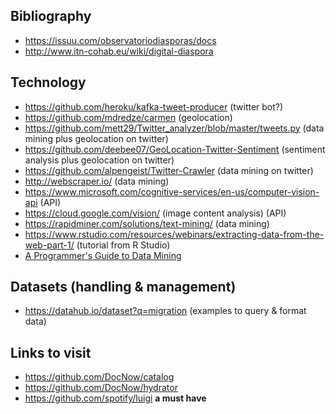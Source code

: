 ## Bibliography
* https://issuu.com/observatoriodiasporas/docs
* http://www.itn-cohab.eu/wiki/digital-diaspora



## Technology
* https://github.com/heroku/kafka-tweet-producer  (twitter bot?)
* https://github.com/mdredze/carmen (geolocation)
* https://github.com/mett29/Twitter_analyzer/blob/master/tweets.py (data mining plus geolocation on twitter)
* https://github.com/deebee07/GeoLocation-Twitter-Sentiment  (sentiment analysis plus geolocation on twitter)
* https://github.com/alpengeist/Twitter-Crawler (data mining on twitter)
* http://webscraper.io/  (data mining)
* https://www.microsoft.com/cognitive-services/en-us/computer-vision-api  (API)
* https://cloud.google.com/vision/  (image content analysis) (API)
* https://rapidminer.com/solutions/text-mining/  (data mining)
* https://www.rstudio.com/resources/webinars/extracting-data-from-the-web-part-1/  (tutorial from R Studio)
* [A Programmer's Guide to Data Mining](http://guidetodatamining.com/)

## Datasets (handling & management)
* https://datahub.io/dataset?q=migration  (examples to query & format data)

## Links to visit
* https://github.com/DocNow/catalog
* https://github.com/DocNow/hydrator
* https://github.com/spotify/luigi  **a must have**




